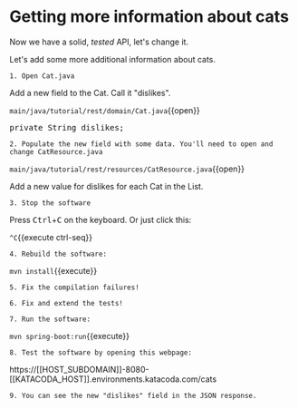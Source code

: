 # Getting more information about cats

Now we have a solid, *tested* API, let's change it.

Let's add some more additional information about cats.


    1. Open Cat.java

Add a new field to the Cat. Call it "dislikes".

`main/java/tutorial/rest/domain/Cat.java`{{open}}

<pre class="file" data-filename="domain/Cat.java" data-target="insert" data-marker="//TODO-insert">
private String dislikes;
</pre>

    2. Populate the new field with some data. You'll need to open and change CatResource.java

`main/java/tutorial/rest/resources/CatResource.java`{{open}}

Add a new value for dislikes for each Cat in the List.

    3. Stop the software
Press <kbd>Ctrl</kbd>+<kbd>C</kbd> on the keyboard. Or just click this:

`^C`{{execute ctrl-seq}}

    4. Rebuild the software:

`mvn install`{{execute}}

    5. Fix the compilation failures!

    6. Fix and extend the tests!

    7. Run the software:

`mvn spring-boot:run`{{execute}}

    8. Test the software by opening this webpage:

https://[[HOST_SUBDOMAIN]]-8080-[[KATACODA_HOST]].environments.katacoda.com/cats

    9. You can see the new "dislikes" field in the JSON response.